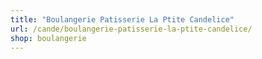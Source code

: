 ```yaml
---
title: "Boulangerie Patisserie La Ptite Candelice"
url: /cande/boulangerie-patisserie-la-ptite-candelice/
shop: boulangerie
---
```

